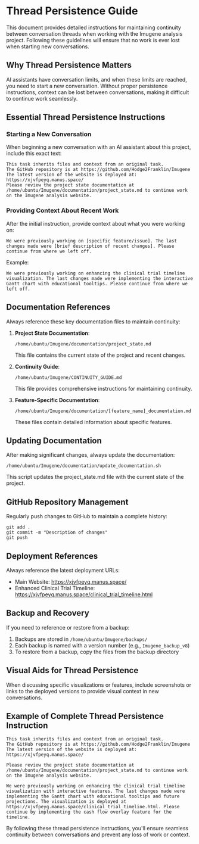# Thread Persistence Guide

This document provides detailed instructions for maintaining continuity between conversation threads when working with the Imugene analysis project. Following these guidelines will ensure that no work is ever lost when starting new conversations.

## Why Thread Persistence Matters

AI assistants have conversation limits, and when these limits are reached, you need to start a new conversation. Without proper persistence instructions, context can be lost between conversations, making it difficult to continue work seamlessly.

## Essential Thread Persistence Instructions

### Starting a New Conversation

When beginning a new conversation with an AI assistant about this project, include this exact text:

```
This task inherits files and context from an original task. 
The GitHub repository is at https://github.com/Hodge2Franklin/Imugene
The latest version of the website is deployed at: https://xjvfpeyq.manus.space/
Please review the project state documentation at /home/ubuntu/Imugene/documentation/project_state.md to continue work on the Imugene analysis website.
```

### Providing Context About Recent Work

After the initial instruction, provide context about what you were working on:

```
We were previously working on [specific feature/issue]. The last changes made were [brief description of recent changes]. Please continue from where we left off.
```

Example:
```
We were previously working on enhancing the clinical trial timeline visualization. The last changes made were implementing the interactive Gantt chart with educational tooltips. Please continue from where we left off.
```

## Documentation References

Always reference these key documentation files to maintain continuity:

1. **Project State Documentation**:
   ```
   /home/ubuntu/Imugene/documentation/project_state.md
   ```
   This file contains the current state of the project and recent changes.

2. **Continuity Guide**:
   ```
   /home/ubuntu/Imugene/CONTINUITY_GUIDE.md
   ```
   This file provides comprehensive instructions for maintaining continuity.

3. **Feature-Specific Documentation**:
   ```
   /home/ubuntu/Imugene/documentation/[feature_name]_documentation.md
   ```
   These files contain detailed information about specific features.

## Updating Documentation

After making significant changes, always update the documentation:

```
/home/ubuntu/Imugene/documentation/update_documentation.sh
```

This script updates the project_state.md file with the current state of the project.

## GitHub Repository Management

Regularly push changes to GitHub to maintain a complete history:

```
git add .
git commit -m "Description of changes"
git push
```

## Deployment References

Always reference the latest deployment URLs:

- Main Website: https://xjvfpeyq.manus.space/
- Enhanced Clinical Trial Timeline: https://xjvfpeyq.manus.space/clinical_trial_timeline.html

## Backup and Recovery

If you need to reference or restore from a backup:

1. Backups are stored in `/home/ubuntu/Imugene/backups/`
2. Each backup is named with a version number (e.g., `Imugene_backup_v8`)
3. To restore from a backup, copy the files from the backup directory

## Visual Aids for Thread Persistence

When discussing specific visualizations or features, include screenshots or links to the deployed versions to provide visual context in new conversations.

## Example of Complete Thread Persistence Instruction

```
This task inherits files and context from an original task. 
The GitHub repository is at https://github.com/Hodge2Franklin/Imugene
The latest version of the website is deployed at: https://xjvfpeyq.manus.space/

Please review the project state documentation at /home/ubuntu/Imugene/documentation/project_state.md to continue work on the Imugene analysis website.

We were previously working on enhancing the clinical trial timeline visualization with interactive features. The last changes made were implementing the Gantt chart with educational tooltips and future projections. The visualization is deployed at https://xjvfpeyq.manus.space/clinical_trial_timeline.html. Please continue by implementing the cash flow overlay feature for the timeline.
```

By following these thread persistence instructions, you'll ensure seamless continuity between conversations and prevent any loss of work or context.
